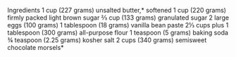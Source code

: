Ingredients
1 cup (227 grams) unsalted butter,* softened
1 cup (220 grams) firmly packed light brown sugar
⅔ cup (133 grams) granulated sugar
2 large eggs (100 grams)
1 tablespoon (18 grams) vanilla bean paste
2⅓ cups plus 1 tablespoon (300 grams) all-purpose flour
1 teaspoon (5 grams) baking soda
¾ teaspoon (2.25 grams) kosher salt
2 cups (340 grams) semisweet chocolate morsels*